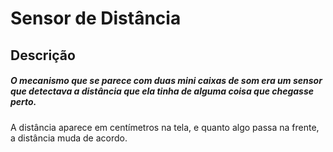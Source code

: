 # Sensor de Distância

## Descrição

##### O mecanismo que se parece com duas mini caixas de som era um sensor que detectava a distância que ela tinha de alguma coisa que chegasse perto.
A distância aparece em centímetros na tela, e quanto algo passa na frente, a distância muda de acordo.

